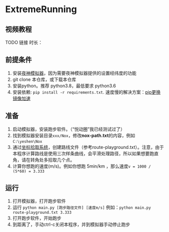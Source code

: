 # ExtremeRunning

## 视频教程
TODO
链接
时长：

## 前提条件

1. 安装[夜神模拟器](https://www.yeshen.com/)，因为需要夜神模拟器提供的设置经纬度的功能
2. git clone 本仓库，或下载本仓库
3. 安装python。推荐 python3.8，最低要求 python3.6
4. 安装依赖: `pip install -r requirements.txt`. 速度慢的解决方案：[pip更换镜像加速](https://mirrors.tuna.tsinghua.edu.cn/help/pypi/)


## 准备

1. 启动模拟器，安装跑步软件。（“悦动圈”我已经测试过了）
2. 找到模拟器安装目录`xxx/Nox`，修改**nox-path.txt**的内容，例如`C:\yeshen\Nox`
3. 通过[坐标拾取系统](https://api.map.baidu.com/lbsapi/getpoint/index.html)，创建路线文件（参考route-playground.txt）。注意，由于本程序计算路线是使用三次样条曲线，会平滑处理路径，所以如果想要跑直角，请在转角处多拾取几个点。
4. 计算你想跑的速度(m/s)。例如你想跑 5min/km ，那么速度`v = 1000 / (5*60) = 3.333`

## 运行

1. 打开模拟器，打开跑步软件
2. 运行 `python main.py [跑步路径文件] [速度m/s]` 例如：`python main.py route-playground.txt 3.333`
3. 打开跑步软件，开始跑步
4. 到距离了，手动ctrl-c关闭本程序，并到模拟器手动停止跑步